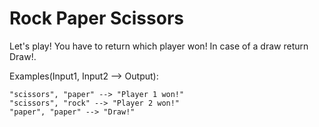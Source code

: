 # Rock Paper Scissors
Let's play! You have to return which player won! In case of a draw return Draw!.

Examples(Input1, Input2 --> Output):

```
"scissors", "paper" --> "Player 1 won!"
"scissors", "rock" --> "Player 2 won!"
"paper", "paper" --> "Draw!"
```